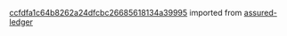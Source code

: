 [ccfdfa1c64b8262a24dfcbc26685618134a39995](https://github.com/insolar/assured-ledger/commit/ccfdfa1c64b8262a24dfcbc26685618134a39995) imported from [assured-ledger](https://github.com/insolar/assured-ledger)

